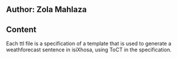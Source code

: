 ## Author: Zola Mahlaza

## Content

Each ttl file is a specification of a template that is used to generate a weathforecast sentence in isiXhosa, using ToCT in the specification.
